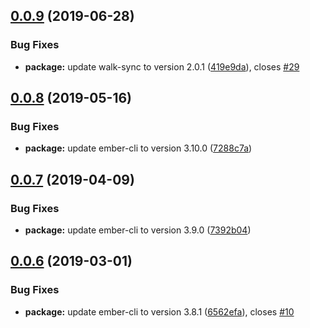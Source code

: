 ## [0.0.9](https://github.com/BBVAEngineering/ember-cli-route-map/compare/v0.0.8...v0.0.9) (2019-06-28)


### Bug Fixes

* **package:** update walk-sync to version 2.0.1 ([419e9da](https://github.com/BBVAEngineering/ember-cli-route-map/commit/419e9da)), closes [#29](https://github.com/BBVAEngineering/ember-cli-route-map/issues/29)

## [0.0.8](https://github.com/BBVAEngineering/ember-cli-route-map/compare/v0.0.7...v0.0.8) (2019-05-16)


### Bug Fixes

* **package:** update ember-cli to version 3.10.0 ([7288c7a](https://github.com/BBVAEngineering/ember-cli-route-map/commit/7288c7a))

## [0.0.7](https://github.com/BBVAEngineering/ember-cli-route-map/compare/v0.0.6...v0.0.7) (2019-04-09)


### Bug Fixes

* **package:** update ember-cli to version 3.9.0 ([7392b04](https://github.com/BBVAEngineering/ember-cli-route-map/commit/7392b04))

## [0.0.6](https://github.com/BBVAEngineering/ember-cli-route-map/compare/v0.0.5...v0.0.6) (2019-03-01)


### Bug Fixes

* **package:** update ember-cli to version 3.8.1 ([6562efa](https://github.com/BBVAEngineering/ember-cli-route-map/commit/6562efa)), closes [#10](https://github.com/BBVAEngineering/ember-cli-route-map/issues/10)
